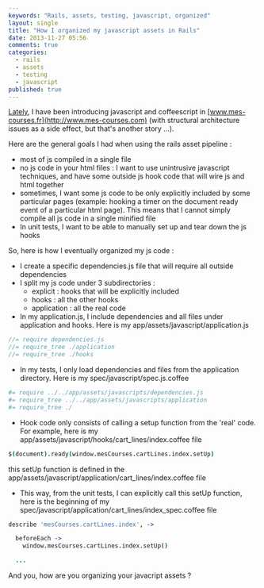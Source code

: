 ```yaml
---
keywords: "Rails, assets, testing, javascript, organized"
layout: single
title: "How I organized my javascript assets in Rails"
date: 2013-11-27 05:56
comments: true
categories:
  - rails
  - assets
  - testing
  - javascript
published: true
---
```

[Lately](/jasmine-and-coffeescript-setup-for-rails/), I have been introducing javascript and coffeescript in [www.mes-courses.fr](http://www.mes-courses.com) (with structural architecture issues as a side effect, but that's another story ...).

Here are the general goals I had when using the rails asset pipeline :

* most of js compiled in a single file
* no js code in your html files : I want to use unintrusive javascript techniques, and have some outside js hook code that will wire js and html together
* sometimes, I want some js code to be only explicitly included by some particular pages (example: hooking a timer on the document ready event of a particular html page). This means that I cannot simply compile all js code in a single minified file
* In unit tests, I want to be able to manually set up and tear down the js hooks

So, here is how I eventually organized my js code :

* I create a specific dependencies.js file that will require all outside dependencies
* I split my js code under 3 subdirectories :
  * explicit : hooks that will be explicitly included
  * hooks : all the other hooks
  * application : all the real code
* In my application.js, I include dependencies and all files under application and hooks. Here is my app/assets/javascript/application.js

```javascript
//= require dependencies.js
//= require_tree ./application
//= require_tree ./hooks
```

* In my tests, I only load dependencies and files from the application directory. Here is my spec/javascript/spec.js.coffee

```coffeescript
#= require ../../app/assets/javascripts/dependencies.js
#= require_tree ../../app/assets/javascripts/application
#= require_tree ./
```

* Hook code only consists of calling a setup function from the 'real' code. For example, here is my app/assets/javascript/hooks/cart_lines/index.coffee file

```coffeescript
$(document).ready(window.mesCourses.cartLines.index.setUp)
```

this setUp function is defined in the app/assets/javascript/application/cart_lines/index.coffee file

* This way, from the unit tests, I can explicitly call this setUp function, here is the beginning of my spec/javascript/application/cart_lines/index_spec.coffee file

```coffeescript
describe 'mesCourses.cartLines.index', ->

  beforeEach ->
    window.mesCourses.cartLines.index.setUp()

  ...
```

And you, how are you organizing your javacript assets ?
